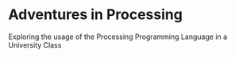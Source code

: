 # Adventures in Processing
 Exploring the usage of the Processing Programming Language in a University Class
